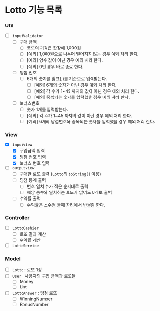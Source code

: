 # Lotto 기능 목록

### Util

- [ ] `inputValidator`
    - [ ] 구매 금액
        - [ ] 로또의 가격은 한장에 1,000원
        - [ ] [예외] 1,000원으로 나누어 떨어지지 않는 경우 예외 처리 한다.
        - [ ] [예외] 양수 값이 아닌 경우 예외 처리 한다.
        - [ ] [예외] 0인 경우 바로 종료 한다.
    - [ ] 당첨 번호
        - [ ] 6개의 숫자를 쉼표(,)를 기준으로 입력받는다.
            - [ ] [예외] 6개의 숫자가 아닌 경우 예외 처리 한다.
            - [ ] [예외] 각 수가 1~45 까지의 값이 아닌 경우 예외 처리 한다.
            - [ ] [예외] 중복되는 숫자를 입력했을 경우 예외 처리 한다.
    - [ ] 보너스번호
        - [ ] 숫자 1개를 입력받는다.
        - [ ] [예외] 각 수가 1~45 까지의 값이 아닌 경우 예외 처리 한다.
        - [ ] [예외] 6개의 당첨번호와 중복되는 숫자를 입력했을 경우 예외 처리 한다.

### View

- [x] `inputView`
    - [x] 구입금액 입력
    - [x] 당첨 번호 입력
    - [x] 보너스 번호 입력
- [ ] `outputView`
    - [ ] 구매한 로또 출력 (`Lotto`의 `toString()` 이용)
    - [ ] 당첨 통계 출력
        - [ ] 번호 일치 수가 적은 순서대로 출력
        - [ ] 해당 등수와 일치하는 로또가 없어도 0개로 출력
    - [ ] 수익률 출력
        - [ ] 수익률은 소수점 둘째 자리에서 반올림 한다.

### Controller

- [ ] `LottoCashier`
    - [ ] 로또 결과 계산
    - [ ] 수익률 계산
- [ ] `LottoService`

### Model

- [ ] `Lotto` : 로또 1장
- [ ] `User` : 사용자의 구입 금액과 로또들
    - [ ] Money
    - [ ] List<Lotto>
- [ ] `LottoAnswer` : 당첨 로또
    - [ ] WinningNumber
    - [ ] BonusNumber
